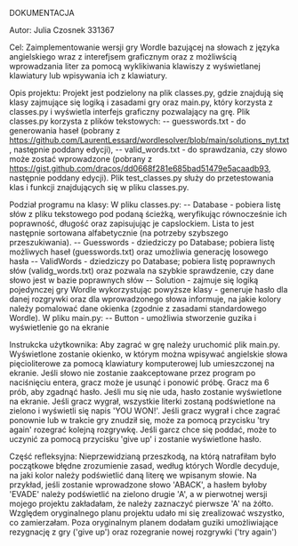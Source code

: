 DOKUMENTACJA

Autor:
Julia Czosnek 331367

Cel:
Zaimplementowanie wersji gry Wordle bazującej na słowach z języka angielskiego wraz z interefjsem graficznym oraz z możliwścią wprowadzania liter za pomocą wyklikiwania klawiszy z wyświetlanej klawiatury lub wpisywania ich z klawiatury.

Opis projektu:
Projekt jest podzielony na plik classes.py, gdzie znajdują się klasy zajmujące się logiką i zasadami gry oraz main.py, który korzysta z classes.py i wyświetla interfejs graficzny pozwalający na grę. Plik classes.py korzysta z plików tekstowych:
-- guesswords.txt - do generowania haseł (pobrany z https://github.com/LaurentLessard/wordlesolver/blob/main/solutions_nyt.txt, następnie poddany edycji),
-- valid_words.txt - do sprawdzania, czy słowo może zostać wprowadzone (pobrany z https://gist.github.com/dracos/dd0668f281e685bad51479e5acaadb93, następnie poddany edycji).
Plik test_classes.py służy do przetestowania klas i funkcji znajdujących się w pliku classes.py.

Podział programu na klasy:
W pliku classes.py:
-- Database - pobiera listę słów z pliku tekstowego pod podaną ścieżką, weryfikując równocześnie ich poprawność, długość oraz zapisujując je capslockiem. Lista to jest następnie sortowana alfabetycznie (na potrzeby szybszego przeszukiwania).
-- Guesswords - dziedziczy po Database; pobiera listę możliwych haseł (guesswords.txt) oraz umożliwia generację losowego hasła
-- ValidWords - dziedziczy po Database; pobiera listę poprawnych słów (validg_words.txt) oraz pozwala na szybkie sprawdzenie, czy dane słowo jest w bazie poprawnych słów
-- Solution - zajmuje się logiką pojedynczej gry Wordle wykorzystując powyższe klasy - generuje hasło dla danej rozgrywki oraz dla wprowadzonego słowa informuje, na jakie kolory należy pomalować dane okienka (zgodnie z zasadami standardowego Wordle).
W pliku main.py:
-- Button - umożliwia stworzenie guzika i wyświetlenie go na ekranie

Instrukcka użytkownika:
Aby zagrać w grę należy uruchomić plik main.py. Wyświetlone zostanie okienko, w którym można wpisywać angielskie słowa pięcioliterowe za pomocą klawiatury komputerowej lub umieszczonej na ekranie. Jeśli słowo nie zostanie zaakceptowane przez program po naciśnięciu entera, gracz może je usunąć i ponowić próbę. Gracz ma 6 prób, aby zgadnąć hasło. Jeśli mu się nie uda, hasło zostanie wyświetlone na ekranie. Jeśli gracz wygrał, wszystkie literki zostaną podświetlone na zielono i wyświetli się napis 'YOU WON!'.
Jeśli gracz wygrał i chce zagrać ponownie lub w trakcie gry znudził się, może za pomocą przycisku 'try again' rozegrać kolejną rozgrywkę. Jeśli garcz chce się poddać, może to uczynić za pomocą przycisku 'give up' i zostanie wyświetlone hasło.

Część refleksyjna:
Nieprzewidzianą przeszkodą, na którą natrafiłam było początkowe błędne zrozumienie zasad, według których Wordle decyduje, na jaki kolor należy podświetlić daną literę we wpisanym słowie. Na przykład, jeśli zostanie wprowadzone słowo 'ABACK', a hasłem byłoby 'EVADE' należy podświetlić na zielono drugie 'A', a w pierwotnej wersji mojego projektu zakładałam, że należy zaznaczyć pierwsze 'A' na żółto.
Względem oryginalnego planu projektu udało mi się zrealizować wszystko, co zamierzałam. Poza oryginalnym planem dodałam guziki umożliwiające rezygnację z gry ('give up') oraz rozegranie nowej rozgrywki ('try again')
